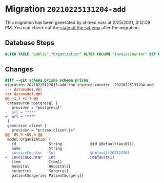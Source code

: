 # Migration `20210225131204-add`

This migration has been generated by ahmed nasr at 2/25/2021, 3:12:09 PM.
You can check out the [state of the schema](./schema.prisma) after the migration.

## Database Steps

```sql
ALTER TABLE "public"."Organization" ALTER COLUMN "invoiceCounter" SET DEFAULT 1
```

## Changes

```diff
diff --git schema.prisma schema.prisma
migration 20210225122815-add-the-invoice-counter..20210225131204-add
--- datamodel.dml
+++ datamodel.dml
@@ -1,7 +1,7 @@
 datasource postgresql {
   provider = "postgresql"
-  url = "***"
+  url = "***"
 }
 generator client {
   provider = "prisma-client-js"
@@ -89,9 +89,9 @@
 model Organization {
   id               String             @id @default(uuid())
   name             String
-  invoiceCounter   Int                @default(20212250)
+  invoiceCounter   Int                @default(1)
   item             Item[]
   hospital         Hospital[]
   surgeries        Surgery[]
   patientSurgeries PatientSurgery[]
```


